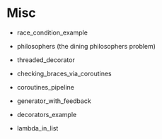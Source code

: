 #  Misc

- race_condition_example
- philosophers (the dining philosophers problem)
- threaded_decorator
 
- checking_braces_via_coroutines
- coroutines_pipeline
- generator_with_feedback
  
- decorators_example 
- lambda_in_list

